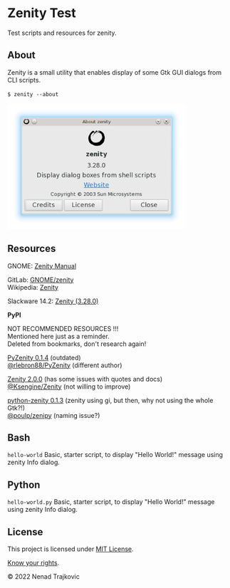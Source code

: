# Zenity Test

Test scripts and resources for zenity.

## About
Zenity is a small utility that enables display of some Gtk GUI dialogs from CLI scripts.

`$ zenity --about`

<a href="about-zenity.png?raw=true" title="Open image"><img src="about-zenity.png" width="400px"></a>

## Resources
GNOME: [Zenity Manual](https://help.gnome.org/users/zenity/stable/ "Zenity Manual - GNOME Help")

GitLab: [GNOME/zenity](https://gitlab.gnome.org/GNOME/zenity "GNOME / zenity - GitLab")<br>
Wikipedia: [Zenity](https://en.wikipedia.org/wiki/Zenity "Zenity - Wikipedia")

Slackware 14.2: [Zenity (3.28.0)](https://slackbuilds.org/repository/14.2/desktop/zenity/ "Zenity - SBo")

**PyPI**

NOT RECOMMENDED RESOURCES !!!<br>
Mentioned here just as a reminder.<br>
Deleted from bookmarks, don't research again!

[PyZenity 0.1.4](https://pypi.org/project/PyZenity/ "PyZenity - PyPI") (outdated)<br>
[@rlebron88/PyZenity](https://github.com/rlebron88/PyZenity "PyZenity - GitHub") (different author)

[Zenity 2.0.0](https://pypi.org/project/Zenity/ "Zenity - PyPI") (has some issues with quotes and docs)<br>
[@Ksengine/Zenity](https://github.com/Ksengine/Zenity "Zenity - GitHub") (not willing to improve)

[python-zenity 0.1.3](https://pypi.org/project/python-zenity/ "python-zenity - PyPI") (zenity using gi, but then, why not using the whole Gtk?!)<br>
[@poulp/zenipy](https://github.com/poulp/zenipy "zenipy - GitHub") (naming issue?)

## Bash
`hello-world` Basic, starter script, to display "Hello World!" message using zenity Info dialog.

## Python
`hello-world.py` Basic, starter script, to display "Hello World!" message using zenity Info dialog.

## License
This project is licensed under [MIT License](LICENSE "Read the LICENSE file").

[Know your rights](https://choosealicense.com/licenses/mit/ "Read about MIT License permissions").

&copy; 2022 Nenad Trajkovic
